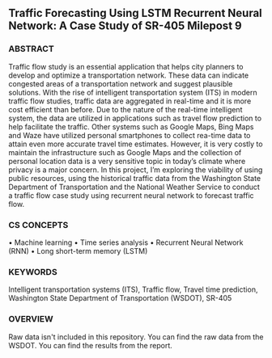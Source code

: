 ## Traffic Forecasting Using LSTM Recurrent Neural Network: A Case Study of SR-405 Milepost 9

### ABSTRACT
Traffic flow study is an essential application that helps city planners to develop and optimize a transportation network. These data can indicate congested areas of a transportation network and suggest plausible solutions. With the rise of intelligent transportation system (ITS) in modern traffic flow studies, traffic data are aggregated in real-time and it is more cost efficient than before. Due to the nature of the real-time intelligent system, the data are utilized in applications such as travel flow prediction to help facilitate the traffic. Other systems such as Google Maps, Bing Maps and Waze have utilized personal smartphones to collect rea-time data to attain even more accurate travel time estimates. However, it is very costly to maintain the infrastructure such as Google Maps and the collection of personal location data is a very sensitive topic in today’s climate where privacy is a major concern. In this project, I’m exploring the viability of using public resources, using the historical traffic data from the Washington State Department of Transportation and the National Weather Service to conduct a traffic flow case study using recurrent neural network to forecast traffic flow.

### CS CONCEPTS
• Machine learning • Time series analysis • Recurrent Neural Network (RNN) • Long short-term memory (LSTM)

### KEYWORDS
Intelligent transportation systems (ITS), Traffic flow, Travel time prediction, Washington State Department of Transportation (WSDOT), SR-405


### OVERVIEW
Raw data isn't included in this repository. You can find the raw data from the WSDOT. You can find the results from the report.
